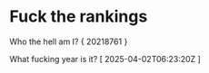 # Fuck the rankings

Who the hell am I?
{ 20218761 }

What fucking year is it?
[ 2025-04-02T06:23:20Z ]
